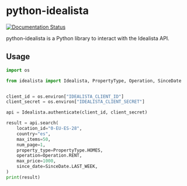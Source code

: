 # python-idealista

[![Documentation Status](https://readthedocs.org/projects/python-idealista/badge/?version=latest)](https://python-idealista.readthedocs.io/en/latest/?badge=latest)

python-idealista is a Python library to interact with the Idealista API.

## Usage

```python
import os

from idealista import Idealista, PropertyType, Operation, SinceDate


client_id = os.environ["IDEALISTA_CLIENT_ID"]
client_secret = os.environ["IDEALISTA_CLIENT_SECRET"]

api = Idealista.authenticate(client_id, client_secret)

result = api.search(
    location_id="0-EU-ES-28",
    country="es",
    max_items=50,
    num_page=1,
    property_type=PropertyType.HOMES,
    operation=Operation.RENT,
    max_price=1000,
    since_date=SinceDate.LAST_WEEK,
)
print(result)
```
